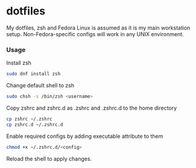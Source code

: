 # dotfiles

My dotfiles, zsh and Fedora Linux is assumed as it is my main workstation setup.
Non-Fedora-specific configs will work in any UNIX environment.

### Usage

Install zsh

```sh
sudo dnf install zsh
```

Change default shell to zsh

```sh
sudo chsh -s /bin/zsh <username>
```

Copy zshrc and zshrc.d as .zshrc and .zshrc.d to the home directory

```sh
cp zshrc ~/.zshrc
cp zshrc.d ~/.zshrc.d
```

Enable required configs by adding executable attribute to them

```sh
chmod +x ~/.zshrc.d/<config>
```

Reload the shell to apply changes.

